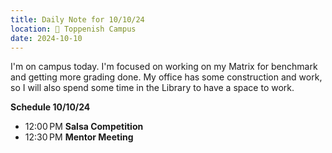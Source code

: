 ```yaml
---
title: Daily Note for 10/10/24
location: 🏫 Toppenish Campus
date: 2024-10-10
---
```

I'm on campus today. I'm focused on working on my Matrix for benchmark and getting more grading done. My office has some construction and work, so I will also spend some time in the Library to have a space to work.

**Schedule 10/10/24**

- 12:00 PM **Salsa Competition**
- 12:30 PM **Mentor Meeting**